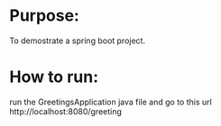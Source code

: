 # Purpose:
To demostrate a spring boot project.

# How to run:
run the GreetingsApplication java file and go to this url http://localhost:8080/greeting
